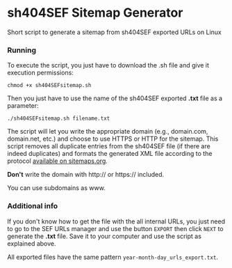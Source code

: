 sh404SEF Sitemap Generator
===============
Short script to generate a sitemap from sh404SEF exported URLs on Linux

### Running

To execute the script, you just have to download the .sh file and give it execution permissions:

`chmod +x sh404SEFsitemap.sh`

Then you just have to use the name of the sh404SEF exported **.txt** file as a parameter:

`./sh404SEFsitemap.sh filename.txt`

The script will let you write the appropriate domain (e.g., domain.com, domain.net, etc.) and choose to use HTTPS or HTTP for the sitemap. This script removes all duplicate entries from the sh404SEF file (if there are indeed duplicates) and formats the generated XML file according to the protocol [available on sitemaps.org](https://www.sitemaps.org/protocol.html).

**Don't** write the domain with http:// or https:// included. 

You can use subdomains as www. 

### Additional info

If you don't know how to get the file with the all internal URLs, you just need to go to the SEF URLs manager and use the button `EXPORT` then click `NEXT` to generate the **.txt** file. Save it to your computer and use the script as explained above.

All exported files have the same pattern `year-month-day_urls_export.txt`.
